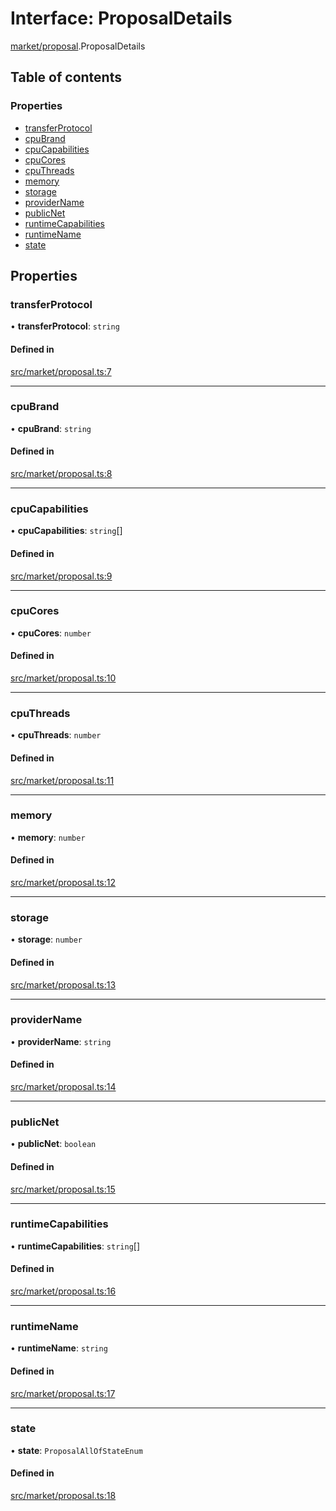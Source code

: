 # Interface: ProposalDetails

[market/proposal](../modules/market_proposal).ProposalDetails

## Table of contents

### Properties

- [transferProtocol](market_proposal.ProposalDetails#transferprotocol)
- [cpuBrand](market_proposal.ProposalDetails#cpubrand)
- [cpuCapabilities](market_proposal.ProposalDetails#cpucapabilities)
- [cpuCores](market_proposal.ProposalDetails#cpucores)
- [cpuThreads](market_proposal.ProposalDetails#cputhreads)
- [memory](market_proposal.ProposalDetails#memory)
- [storage](market_proposal.ProposalDetails#storage)
- [providerName](market_proposal.ProposalDetails#providername)
- [publicNet](market_proposal.ProposalDetails#publicnet)
- [runtimeCapabilities](market_proposal.ProposalDetails#runtimecapabilities)
- [runtimeName](market_proposal.ProposalDetails#runtimename)
- [state](market_proposal.ProposalDetails#state)

## Properties

### transferProtocol

• **transferProtocol**: `string`

#### Defined in

[src/market/proposal.ts:7](https://github.com/golemfactory/golem-js/blob/614ea72/src/market/proposal.ts#L7)

___

### cpuBrand

• **cpuBrand**: `string`

#### Defined in

[src/market/proposal.ts:8](https://github.com/golemfactory/golem-js/blob/614ea72/src/market/proposal.ts#L8)

___

### cpuCapabilities

• **cpuCapabilities**: `string`[]

#### Defined in

[src/market/proposal.ts:9](https://github.com/golemfactory/golem-js/blob/614ea72/src/market/proposal.ts#L9)

___

### cpuCores

• **cpuCores**: `number`

#### Defined in

[src/market/proposal.ts:10](https://github.com/golemfactory/golem-js/blob/614ea72/src/market/proposal.ts#L10)

___

### cpuThreads

• **cpuThreads**: `number`

#### Defined in

[src/market/proposal.ts:11](https://github.com/golemfactory/golem-js/blob/614ea72/src/market/proposal.ts#L11)

___

### memory

• **memory**: `number`

#### Defined in

[src/market/proposal.ts:12](https://github.com/golemfactory/golem-js/blob/614ea72/src/market/proposal.ts#L12)

___

### storage

• **storage**: `number`

#### Defined in

[src/market/proposal.ts:13](https://github.com/golemfactory/golem-js/blob/614ea72/src/market/proposal.ts#L13)

___

### providerName

• **providerName**: `string`

#### Defined in

[src/market/proposal.ts:14](https://github.com/golemfactory/golem-js/blob/614ea72/src/market/proposal.ts#L14)

___

### publicNet

• **publicNet**: `boolean`

#### Defined in

[src/market/proposal.ts:15](https://github.com/golemfactory/golem-js/blob/614ea72/src/market/proposal.ts#L15)

___

### runtimeCapabilities

• **runtimeCapabilities**: `string`[]

#### Defined in

[src/market/proposal.ts:16](https://github.com/golemfactory/golem-js/blob/614ea72/src/market/proposal.ts#L16)

___

### runtimeName

• **runtimeName**: `string`

#### Defined in

[src/market/proposal.ts:17](https://github.com/golemfactory/golem-js/blob/614ea72/src/market/proposal.ts#L17)

___

### state

• **state**: `ProposalAllOfStateEnum`

#### Defined in

[src/market/proposal.ts:18](https://github.com/golemfactory/golem-js/blob/614ea72/src/market/proposal.ts#L18)
